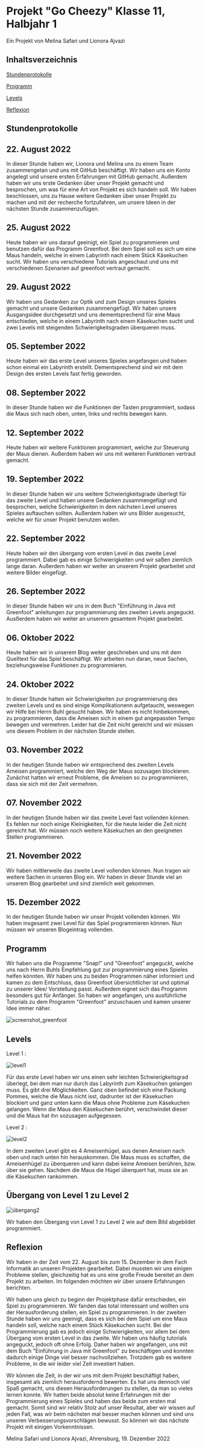 # Projekt "Go Cheezy" Klasse 11, Halbjahr 1

Ein Projekt von Melina Safari und Lionora Ajvazi


## Inhaltsverzeichnis
[Stundenprotokolle](#Stundenprotokolle)

[Programm](#Programm)

[Levels](#Levels)

[Reflexion](#Reflexion)



## Stundenprotokolle  <a name="Stundenprotokolle"></a> 

## 22. August 2022 
In dieser Stunde haben wir, Lionora und Melina uns zu einem Team zusammengetan und uns mit GitHub beschäftigt. Wir haben uns ein Konto angelegt und unsere ersten Erfahrungen mit GitHub gemacht. Außerdem haben wir uns erste Gedanken über unser Projekt gemacht und besprochen, um was für eine Art von Projekt es sich handeln soll. Wir haben beschlossen, uns zu Hause weitere Gedanken über unser Projekt zu machen und mit der recherche fortzufahren, um unsere Ideen in der nächsten Stunde zusammenzufügen. 


## 25. August 2022
Heute haben wir uns darauf geeinigt, ein Spiel zu programmieren und benutzen dafür das Programm Greenfoot. Bei dem Spiel soll es sich um eine Maus handeln, welche in einem Labyrinth nach einem Stück Käsekuchen sucht. Wir haben uns verschiedene Tutorials angeschaut und uns mit verschiedenen Szenarien auf greenfoot vertraut gemacht. 


## 29. August 2022 
Wir haben uns Gedanken zur Optik und zum Design unseres Spieles gemacht und unsere Gedanken zusammengefügt. Wir haben unsere Ausgangsidee durchgesetzt und uns dementsprechend für eine Maus entschieden, welche in einem Labyrinth nach einem Käsekuchen sucht und zwei Levels mit steigenden Schwierigkeitsgraden überqueren muss.

## 05. September 2022
Heute haben wir das erste Level unseres Spieles angefangen und haben schon einmal ein Labyrinth erstellt. Dementsprechend sind wir mit dem Design des ersten Levels fast fertig geworden. 


## 08. September 2022
In dieser Stunde haben wir die Funktionen der Tasten programmiert, sodass die Maus sich nach oben, unten, links und rechts bewegen kann. 


## 12. September 2022
Heute haben wir weitere Funktionen programmiert, welche zur Steuerung der Maus dienen. Außerdem haben wir uns mit weiteren Funktionen vertraut gemacht. 


## 19. September 2022
In dieser Stunde haben wir uns weitere Schwierigkeitsgrade überlegt für das zweite Level und haben unsere Gedanken zusammengefügt und besprochen, welche Schwierigkeiten in dem nächsten Level unseres Spieles auftauchen sollten. Außerdem haben wir uns Bilder ausgesucht, welche wir für unser Projekt benutzen wollen. 


## 22. September 2022
Heute haben wir den übergang vom ersten Level in das zweite Level programmiert. Dabei gab es einige Schwierigkeiten und wir saßen ziemlich lange daran. Außerdem haben wir weiter an unserem Projekt gearbeitet und weitere Bilder eingefügt.


## 26. September 2022 
In dieser Stunde haben wir uns in dem Buch "Einführung in Java mit Greenfoot" anleitungen zur programmierung des zweiten Levels angeguckt. Ausßerdem haben wir weiter an unserem gesamtem Projekt gearbeitet. 


## 06. Oktober 2022 
Heute haben wir in unserem Blog weiter geschrieben und uns mit dem Quelltext für das Spiel beschäftigt. Wir arbeiten nun daran, neue Sachen, beziehungsweise Funktionen zu programmieren. 


## 24. Oktober 2022 
In dieser Stunde hatten wir Schwierigkeiten zur programmierung des zweiten Levels und es sind einige Komplikationenn aufgetaucht, weswegen wir Hilfe bei Herrn Buhl gesucht haben. Wir haben es nicht hinbekommen, zu programmieren, dass die Ameisen sich in einem gut angepassten Tempo bewegen und vermehren. Leider hat die Zeit nicht gereicht und wir müssen uns diesem Problem in der nächsten Stunde stellen. 


## 03. November 2022
In der heutigen Stunde haben wir entsprechend des zweiten Levels Ameisen programmiert, welche den Weg der Maus sozusagen blockieren. Zunächst hatten wir erneut Probleme, die Ameisen so zu programmieren, dass sie sich mit der Zeit vermehren.

## 07. November 2022
In der heutigen Stunde haben wir das zweite Level fast vollenden können. Es fehlen nur noch einige Kleinigkeiten, für die heute leider die Zeit nicht gereicht hat. Wir müssen noch weitere Käsekuchen an den geeigneten Stellen programmieren. 


## 21. November 2022
Wir haben mittlerweile das zweite Level vollenden können. Nun tragen wir weitere Sachen in unseren Blog ein. Wir haben in dieser Stunde viel an unserem Blog gearbeitet und sind ziemlich weit gekommen. 

## 15. Dezember 2022
In der heutigen Stunde haben wir unser Projekt vollenden können. Wir haben insgesamt zwei Level für das Spiel programmieren können. Nun müssen wir unseren Blogeintrag vollenden.








## Programm 
Wir haben uns die Programme "Snap!" und "Greenfoot" angeguckt, welche uns nach Herrn Buhls Empfehlung gut zur programmierung eines Spieles helfen könnten. Wir haben uns zu beiden Programmen näher informiert und kamen zu dem Entschluss, dass Greenfoot übersichtlicher ist und optimal zu unserer Idee/ Vorstellung passt. Außerdem eignet sich das Programm besonders gut für Anfänger. So haben wir angefangen, uns ausführliche Tutorials zu dem Programm "Greenfoot" anzuschauen und kamen unserer Idee immer näher. 

![screenshot_greenfoot](Bilder/screenshot_greenfoot.png "Greenfoot")


## Levels 
Level 1 :

![level1](Bilder/level1.png "Level 1")

Für das erste Level haben wir uns einen sehr leichten Schwierigkeitsgrad überlegt, bei dem man nur durch das Labyrinth zum Käsekuchen gelangen muss. Es gibt drei Möglichkeiten. Ganz oben befindet sich eine Packung Pommes, welche die Maus nicht isst, dadrunter ist der Käsekuchen blockiert und ganz unten kann die Maus ohne Probleme zum Käsekuchen gelangen. Wenn die Maus den Käsekuchen berührt, verschwindet dieser und die Maus hat ihn sozusagen aufgegessen. 


Level 2 : 

![level2](Bilder/level2.png "Level 2")

In dem zweiten Level gibt es 4 Ameisenhügel, aus denen Ameisen nach oben und nach unten hin herauskommen. Die Maus muss es schaffen, die Ameisenhügel zu überqueren und kann dabei keine Ameisen berühren, bzw. über sie gehen. Nachdem die Maus die Hügel überquert hat, muss sie an die Käsekuchen rankommen. 


## Übergang von Level 1 zu Level 2

![übergang2](Bilder/übergang2.png "Übergang")

Wir haben den Übergang von Level 1 zu Level 2 wie auf dem Bild abgebildet programmiert. 


## Reflexion

Wir haben in der Zeit vom 22. August bis zum 15. Dezember in dem Fach Informatik an unseren Projekten gearbeitet. Dabei mussten wir uns einigen Probleme stellen, gleichzeitig hat es uns eine große Freude bereitet an dem Projekt zu arbeiten. Im folgenden möchten wir über unsere Erfahrungen berichten. 

Wir haben uns gleich zu beginn der Projektphase dafür entschieden, ein Spiel zu programmieren. Wir fanden das total interessant und wollten uns der Herausforderung stellen, ein Spiel zu programmieren. In der zweiten Stunde haben wir uns geeinigt, dass es sich bei dem Spiel um eine Maus handeln soll, welche nach einem Stück Käsekuchen sucht. Bei der Programmierung gab es jedoch einige Schwierigkeiten, vor allem bei dem Übergang vom ersten Level in das zweite. Wir haben uns häufig tutorials angeguckt, jedoch oft ohne Erfolg. Daher haben wir angefangen, uns mit dem Buch "Einführung in Java mit Greenfoot" zu beschäftigen und konnten dadurch einige Dinge viel besser nachvollziehen. Trotzdem gab es weitere Probleme, in die wir leider viel Zeit investiert haben. 

Wir können die Zeit, in der wir uns mit dem Projekt beschäftigt haben, insgesamt als ziemlich herausfordernd bewerten. Es hat uns dennoch viel Spaß gemacht, uns diesen Herausforderungen zu stellen, da man so vieles lernen konnte. Wir hatten beide absolut keine Erfahrungen mit der Programmierung eines Spieles und haben das beide zum ersten mal gemacht. Somit sind wir relativ Stolz auf unser Resultat, aber wir wissen auf jeden Fall, was wir beim nächsten mal besser machen können und sind uns unseren Verbesserungsvorschlägen bewusst. So können wir das nächste Projekt mit einigen Vorkenntnissen. 

Melina Safari und Lionora Ajvazi, Ahrensburg, 19. Dezember 2022















